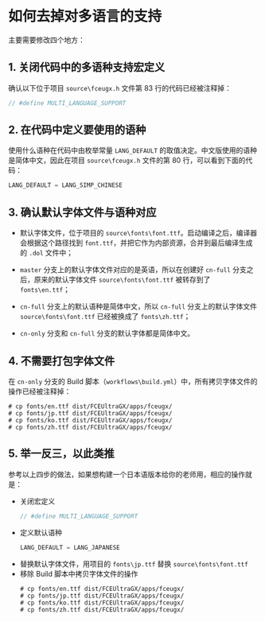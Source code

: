 # 如何去掉对多语言的支持


主要需要修改四个地方：

## 1. 关闭代码中的多语种支持宏定义

确认以下位于项目 `source\fceugx.h` 文件第 83 行的代码已经被注释掉：

``` c++
// #define MULTI_LANGUAGE_SUPPORT
```

## 2. 在代码中定义要使用的语种

使用什么语种在代码中由枚举常量 `LANG_DEFAULT` 的取值决定。中文版使用的语种是简体中文，因此在项目 `source\fceugx.h` 文件的第 80 行，可以看到下面的代码：

``` c++
LANG_DEFAULT = LANG_SIMP_CHINESE
```

## 3. 确认默认字体文件与语种对应

- 默认字体文件，位于项目的 `source\fonts\font.ttf`。启动编译之后，编译器会根据这个路径找到 `font.ttf`，并把它作为内部资源，合并到最后编译生成的 `.dol` 文件中；

- `master` 分支上的默认字体文件对应的是英语，所以在创建好 `cn-full` 分支之后，原来的默认字体文件 `source\fonts\font.ttf` 被转存到了 `fonts\en.ttf`；

- `cn-full` 分支上的默认语种是简体中文，所以 `cn-full` 分支上的默认字体文件 `source\fonts\font.ttf` 已经被换成了 `fonts\zh.ttf`；

- `cn-only` 分支和 `cn-full` 分支的默认字体都是简体中文。

## 4. 不需要打包字体文件

在 `cn-only` 分支的 Build 脚本（`workflows\build.yml`）中，所有拷贝字体文件的操作已经被注释掉：

```
# cp fonts/en.ttf dist/FCEUltraGX/apps/fceugx/
# cp fonts/jp.ttf dist/FCEUltraGX/apps/fceugx/
# cp fonts/ko.ttf dist/FCEUltraGX/apps/fceugx/
# cp fonts/zh.ttf dist/FCEUltraGX/apps/fceugx/
```

## 5. 举一反三，以此类推

参考以上四步的做法，如果想构建一个日本语版本给你的老师用，相应的操作就是：

- 关闭宏定义
  ``` c++
  // #define MULTI_LANGUAGE_SUPPORT
  ```
- 定义默认语种
  ``` c++
  LANG_DEFAULT = LANG_JAPANESE
  ```
- 替换默认字体文件，用项目的 `fonts\jp.ttf` 替换 `source\fonts\font.ttf`
- 移除 Build 脚本中拷贝字体文件的操作
  ```
  # cp fonts/en.ttf dist/FCEUltraGX/apps/fceugx/
  # cp fonts/jp.ttf dist/FCEUltraGX/apps/fceugx/
  # cp fonts/ko.ttf dist/FCEUltraGX/apps/fceugx/
  # cp fonts/zh.ttf dist/FCEUltraGX/apps/fceugx/
```
